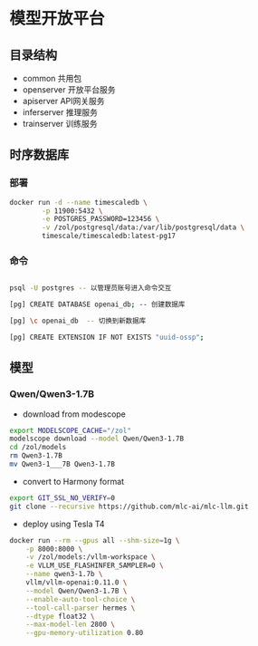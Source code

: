 # 模型开放平台

## 目录结构

- common 共用包
- openserver 开放平台服务
- apiserver API网关服务
- inferserver 推理服务
- trainserver 训练服务

## 时序数据库

### 部署

```sh
docker run -d --name timescaledb \
        -p 11900:5432 \
        -e POSTGRES_PASSWORD=123456 \
        -v /zol/postgresql/data:/var/lib/postgresql/data \
        timescale/timescaledb:latest-pg17
```

### 命令

```sh

psql -U postgres -- 以管理员账号进入命令交互

[pg] CREATE DATABASE openai_db; -- 创建数据库

[pg] \c openai_db  -- 切换到新数据库

[pg] CREATE EXTENSION IF NOT EXISTS "uuid-ossp";

```

## 模型

### Qwen/Qwen3-1.7B

- download from modescope

```sh
export MODELSCOPE_CACHE="/zol"
modelscope download --model Qwen/Qwen3-1.7B
cd /zol/models
rm Qwen3-1.7B
mv Qwen3-1___7B Qwen3-1.7B

```

- convert to Harmony format

```sh
export GIT_SSL_NO_VERIFY=0
git clone --recursive https://github.com/mlc-ai/mlc-llm.git
```

- deploy using Tesla T4
  
```sh
docker run --rm --gpus all --shm-size=1g \
	-p 8000:8000 \
	-v /zol/models:/vllm-workspace \
	-e VLLM_USE_FLASHINFER_SAMPLER=0 \
	--name qwen3-1.7b \
	vllm/vllm-openai:0.11.0 \
	--model Qwen/Qwen3-1.7B \
	--enable-auto-tool-choice \
	--tool-call-parser hermes \
	--dtype float32 \
	--max-model-len 2800 \
	--gpu-memory-utilization 0.80


```
